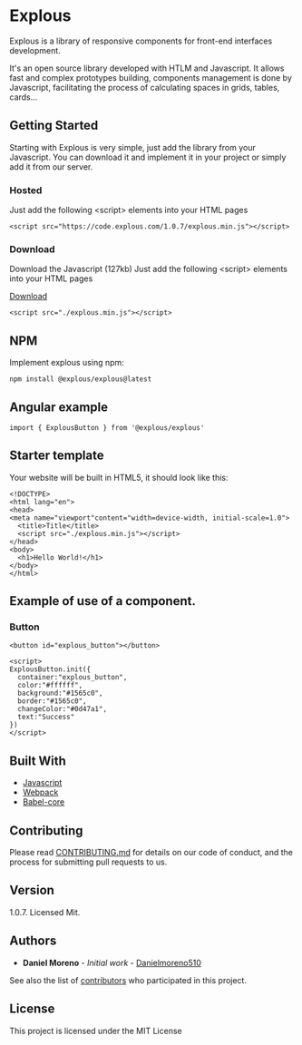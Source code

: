 # Explous

Explous is a library of responsive components for front-end interfaces development.

It's an open source library developed with HTLM and Javascript. It allows fast and complex prototypes building, components management is done by Javascript, facilitating the process of calculating spaces in grids, tables, cards...

## Getting Started

Starting with Explous is very simple, just add the library from your Javascript. You can download it and implement it in your project or simply add it from our server.

### Hosted

Just add the following &lt;script&gt; elements into your HTML pages

```
<script src="https://code.explous.com/1.0.7/explous.min.js"></script>
```

### Download

Download the Javascript (127kb)
Just add the following &lt;script&gt; elements into your HTML pages

[Download](https://code.explous.com/1.0.7/explous.zip)

```
<script src="./explous.min.js"></script>

```

## NPM

Implement explous using npm:

```
npm install @explous/explous@latest

```

## Angular example

```
import { ExplousButton } from '@explous/explous'

```

## Starter template

Your website will be built in HTML5, it should look like this:

```
<!DOCTYPE> 
<html lang="en"> 
<head> 
<meta name="viewport"content="width=device-width, initial-scale=1.0">
  <title>Title</title> 
  <script src="./explous.min.js"></script> 
</head> 
<body> 
  <h1>Hello World!</h1> 
</body> 
</html>

```

## Example of use of a component.

### Button

```
<button id="explous_button"></button>

<script>
ExplousButton.init({ 
  container:"explous_button", 
  color:"#ffffff", 
  background:"#1565c0", 
  border:"#1565c0", 
  changeColor:"#0d47a1", 
  text:"Success" 
}) 
</script>
```

## Built With

* [Javascript](https://www.javascript.com/)
* [Webpack](https://webpack.js.org/)
* [Babel-core](https://www.npmjs.com/package/babel-core)

## Contributing

Please read [CONTRIBUTING.md](https://github.com/danielmoreno510/Explous/blob/master/CONTRIBUTING.md) for details on our code of conduct, and the process for submitting pull requests to us.

## Version

1.0.7. Licensed Mit.

## Authors

* **Daniel Moreno** - *Initial work* - [Danielmoreno510](https://github.com/danielmoreno510)

See also the list of [contributors](https://github.com/danielmoreno510/Explous/graphs/contributors) who participated in this project.

## License

This project is licensed under the MIT License
